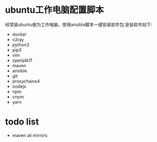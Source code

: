 # ubuntu工作电脑配置脚本

经常装ubuntu做为工作电脑，使用ansible脚本一键安装软件包,安装软件如下:
- docker
- v2ray
- python3
- pip3
- vim
- openjdk11
- maven
- ansible
- git
- proxychains4
- nodejs
- npm
- cnpm
- yarn

# todo list
- maven ali mirrors
